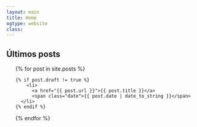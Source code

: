 ```yaml
---
layout: main
title: Home
ogtype: website
class:
---
```


<h2>Últimos posts</h2>

<ul class="posts">
  {% for post in site.posts %}

  	{% if post.draft != true %}
    	<li>
          <a href="{{ post.url }}">{{ post.title }}</a>
          <span class="date">{{ post.date | date_to_string }}</span>
      </li>
    {% endif %}

  {% endfor %}
</ul>
